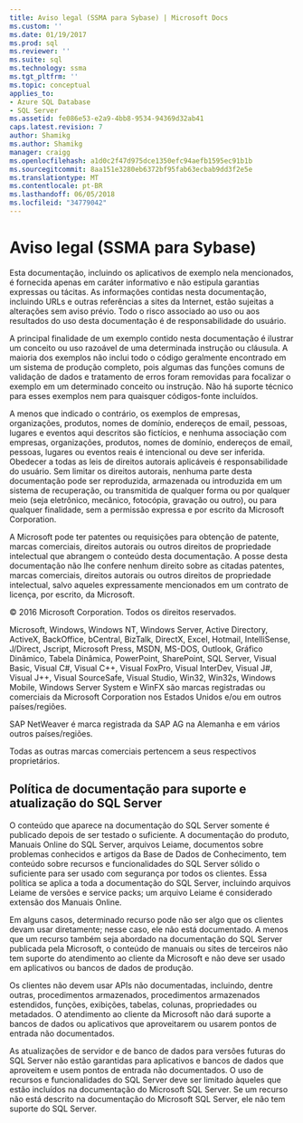 ```yaml
---
title: Aviso legal (SSMA para Sybase) | Microsoft Docs
ms.custom: ''
ms.date: 01/19/2017
ms.prod: sql
ms.reviewer: ''
ms.suite: sql
ms.technology: ssma
ms.tgt_pltfrm: ''
ms.topic: conceptual
applies_to:
- Azure SQL Database
- SQL Server
ms.assetid: fe086e53-e2a9-4bb8-9534-94369d32ab41
caps.latest.revision: 7
author: Shamikg
ms.author: Shamikg
manager: craigg
ms.openlocfilehash: a1d0c2f47d975dce1350efc94aefb1595ec91b1b
ms.sourcegitcommit: 8aa151e3280eb6372bf95fab63ecbab9dd3f2e5e
ms.translationtype: MT
ms.contentlocale: pt-BR
ms.lasthandoff: 06/05/2018
ms.locfileid: "34779042"
---
```

# <a name="legal-notice-ssma-for-sybase"></a>Aviso legal (SSMA para Sybase)
Esta documentação, incluindo os aplicativos de exemplo nela mencionados, é fornecida apenas em caráter informativo e não estipula garantias expressas ou tácitas. As informações contidas nesta documentação, incluindo URLs e outras referências a sites da Internet, estão sujeitas a alterações sem aviso prévio. Todo o risco associado ao uso ou aos resultados do uso desta documentação é de responsabilidade do usuário.  
  
A principal finalidade de um exemplo contido nesta documentação é ilustrar um conceito ou uso razoável de uma determinada instrução ou cláusula. A maioria dos exemplos não inclui todo o código geralmente encontrado em um sistema de produção completo, pois algumas das funções comuns de validação de dados e tratamento de erros foram removidas para focalizar o exemplo em um determinado conceito ou instrução. Não há suporte técnico para esses exemplos nem para quaisquer códigos-fonte incluídos.  
  
A menos que indicado o contrário, os exemplos de empresas, organizações, produtos, nomes de domínio, endereços de email, pessoas, lugares e eventos aqui descritos são fictícios, e nenhuma associação com empresas, organizações, produtos, nomes de domínio, endereços de email, pessoas, lugares ou eventos reais é intencional ou deve ser inferida. Obedecer a todas as leis de direitos autorais aplicáveis é responsabilidade do usuário. Sem limitar os direitos autorais, nenhuma parte desta documentação pode ser reproduzida, armazenada ou introduzida em um sistema de recuperação, ou transmitida de qualquer forma ou por qualquer meio (seja eletrônico, mecânico, fotocópia, gravação ou outro), ou para qualquer finalidade, sem a permissão expressa e por escrito da Microsoft Corporation.  
  
A Microsoft pode ter patentes ou requisições para obtenção de patente, marcas comerciais, direitos autorais ou outros direitos de propriedade intelectual que abrangem o conteúdo desta documentação. A posse desta documentação não lhe confere nenhum direito sobre as citadas patentes, marcas comerciais, direitos autorais ou outros direitos de propriedade intelectual, salvo aqueles expressamente mencionados em um contrato de licença, por escrito, da Microsoft.  
  
© 2016 Microsoft Corporation. Todos os direitos reservados.  
  
Microsoft, Windows, Windows NT, Windows Server, Active Directory, ActiveX, BackOffice, bCentral, BizTalk, DirectX, Excel, Hotmail, IntelliSense, J/Direct, Jscript, Microsoft Press, MSDN, MS-DOS, Outlook, Gráfico Dinâmico, Tabela Dinâmica, PowerPoint, SharePoint, SQL Server, Visual Basic, Visual C#, Visual C++, Visual FoxPro, Visual InterDev, Visual J#, Visual J++, Visual SourceSafe, Visual Studio, Win32, Win32s, Windows Mobile, Windows Server System e WinFX são marcas registradas ou comerciais da Microsoft Corporation nos Estados Unidos e/ou em outros países/regiões.  
  
SAP NetWeaver é marca registrada da SAP AG na Alemanha e em vários outros países/regiões.  
  
Todas as outras marcas comerciais pertencem a seus respectivos proprietários.  
  
## <a name="documentation-policy-for-sql-server-support-and-upgrade"></a>Política de documentação para suporte e atualização do SQL Server  
O conteúdo que aparece na documentação do SQL Server somente é publicado depois de ser testado o suficiente. A documentação do produto, Manuais Online do SQL Server, arquivos Leiame, documentos sobre problemas conhecidos e artigos da Base de Dados de Conhecimento, tem conteúdo sobre recursos e funcionalidades do SQL Server sólido o suficiente para ser usado com segurança por todos os clientes. Essa política se aplica a toda a documentação do SQL Server, incluindo arquivos Leiame de versões e service packs; um arquivo Leiame é considerado extensão dos Manuais Online.  
  
Em alguns casos, determinado recurso pode não ser algo que os clientes devam usar diretamente; nesse caso, ele não está documentado. A menos que um recurso também seja abordado na documentação do SQL Server publicada pela Microsoft, o conteúdo de manuais ou sites de terceiros não tem suporte do atendimento ao cliente da Microsoft e não deve ser usado em aplicativos ou bancos de dados de produção.  
  
Os clientes não devem usar APIs não documentadas, incluindo, dentre outras, procedimentos armazenados, procedimentos armazenados estendidos, funções, exibições, tabelas, colunas, propriedades ou metadados. O atendimento ao cliente da Microsoft não dará suporte a bancos de dados ou aplicativos que aproveitarem ou usarem pontos de entrada não documentados.  
  
As atualizações de servidor e de banco de dados para versões futuras do SQL Server não estão garantidas para aplicativos e bancos de dados que aproveitem e usem pontos de entrada não documentados. O uso de recursos e funcionalidades do SQL Server deve ser limitado àqueles que estão incluídos na documentação do Microsoft SQL Server. Se um recurso não está descrito na documentação do Microsoft SQL Server, ele não tem suporte do SQL Server.  
  
